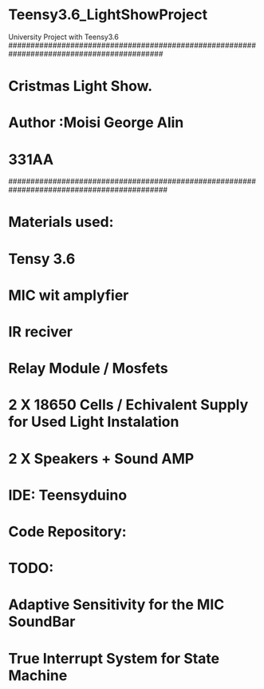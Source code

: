 # Teensy3.6_LightShowProject
University Project with Teensy3.6
###########################################################################################
#
#	    		                              Cristmas Light Show.
#
#								                                                  Author :Moisi George Alin
#									                                                            331AA
############################################################################################
#
#
#
#
#	Materials used:
#
#	Tensy 3.6
#	MIC wit amplyfier
#	IR reciver
#	Relay Module / Mosfets 
#	2 X 18650 Cells / Echivalent Supply for Used Light Instalation
#	2 X Speakers + Sound AMP
#
#
#	IDE: Teensyduino
#	
#
#
#	Code Repository: 
#
#
#	
#
#	TODO:
#	
#	Adaptive Sensitivity for the MIC SoundBar
#	True Interrupt System for State Machine
#
#	
#
#
#
